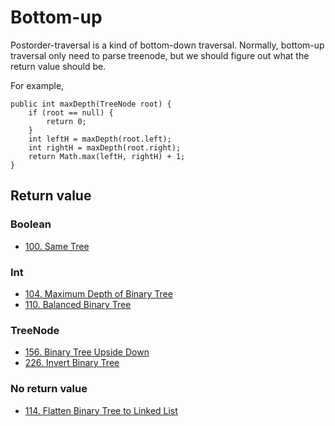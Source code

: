 # Bottom-up

Postorder-traversal is a kind of bottom-down traversal. Normally, bottom-up traversal only need to parse treenode, but we should figure out what the return value should be.

For example,

```
public int maxDepth(TreeNode root) {
    if (root == null) { 
		return 0; 
    }
    int leftH = maxDepth(root.left);
    int rightH = maxDepth(root.right);
    return Math.max(leftH, rightH) + 1;
} 
```


## Return value
### Boolean
* [100. Same Tree]()

### Int
* [104. Maximum Depth of Binary Tree]()
* [110. Balanced Binary Tree]()

### TreeNode
* [156. Binary Tree Upside Down]()
* [226. Invert Binary Tree]()

### No return value
* [114. Flatten Binary Tree to Linked List]()